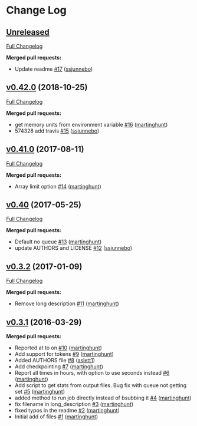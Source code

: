 # Change Log

## [Unreleased](https://github.com/sanger-pathogens/Farmpy/tree/HEAD)

[Full Changelog](https://github.com/sanger-pathogens/Farmpy/compare/v0.42.0...HEAD)

**Merged pull requests:**

- Update readme [\#17](https://github.com/sanger-pathogens/Farmpy/pull/17) ([ssjunnebo](https://github.com/ssjunnebo))

## [v0.42.0](https://github.com/sanger-pathogens/Farmpy/tree/v0.42.0) (2018-10-25)
[Full Changelog](https://github.com/sanger-pathogens/Farmpy/compare/v0.41.0...v0.42.0)

**Merged pull requests:**

- get memory units from environment variable [\#16](https://github.com/sanger-pathogens/Farmpy/pull/16) ([martinghunt](https://github.com/martinghunt))
- 574328 add travis [\#15](https://github.com/sanger-pathogens/Farmpy/pull/15) ([ssjunnebo](https://github.com/ssjunnebo))

## [v0.41.0](https://github.com/sanger-pathogens/Farmpy/tree/v0.41.0) (2017-08-11)
[Full Changelog](https://github.com/sanger-pathogens/Farmpy/compare/v0.40...v0.41.0)

**Merged pull requests:**

- Array limit option [\#14](https://github.com/sanger-pathogens/Farmpy/pull/14) ([martinghunt](https://github.com/martinghunt))

## [v0.40](https://github.com/sanger-pathogens/Farmpy/tree/v0.40) (2017-05-25)
[Full Changelog](https://github.com/sanger-pathogens/Farmpy/compare/v0.3.2...v0.40)

**Merged pull requests:**

- Default no queue [\#13](https://github.com/sanger-pathogens/Farmpy/pull/13) ([martinghunt](https://github.com/martinghunt))
- update AUTHORS and LICENSE [\#12](https://github.com/sanger-pathogens/Farmpy/pull/12) ([ssjunnebo](https://github.com/ssjunnebo))

## [v0.3.2](https://github.com/sanger-pathogens/Farmpy/tree/v0.3.2) (2017-01-09)
[Full Changelog](https://github.com/sanger-pathogens/Farmpy/compare/v0.3.1...v0.3.2)

**Merged pull requests:**

- Remove long description [\#11](https://github.com/sanger-pathogens/Farmpy/pull/11) ([martinghunt](https://github.com/martinghunt))

## [v0.3.1](https://github.com/sanger-pathogens/Farmpy/tree/v0.3.1) (2016-03-29)
**Merged pull requests:**

- Reported at to on [\#10](https://github.com/sanger-pathogens/Farmpy/pull/10) ([martinghunt](https://github.com/martinghunt))
- Add support for tokens [\#9](https://github.com/sanger-pathogens/Farmpy/pull/9) ([martinghunt](https://github.com/martinghunt))
- Added AUTHORS file [\#8](https://github.com/sanger-pathogens/Farmpy/pull/8) ([aslett1](https://github.com/aslett1))
- Add checkpointing [\#7](https://github.com/sanger-pathogens/Farmpy/pull/7) ([martinghunt](https://github.com/martinghunt))
- Report all times in hours, with option to use seconds instead [\#6](https://github.com/sanger-pathogens/Farmpy/pull/6) ([martinghunt](https://github.com/martinghunt))
- Add script to get stats from output files. Bug fix with queue not getting set [\#5](https://github.com/sanger-pathogens/Farmpy/pull/5) ([martinghunt](https://github.com/martinghunt))
- added method to run job directly instead of bsubbing it [\#4](https://github.com/sanger-pathogens/Farmpy/pull/4) ([martinghunt](https://github.com/martinghunt))
- fix filename in long\_description [\#3](https://github.com/sanger-pathogens/Farmpy/pull/3) ([martinghunt](https://github.com/martinghunt))
- fixed typos in the readme [\#2](https://github.com/sanger-pathogens/Farmpy/pull/2) ([martinghunt](https://github.com/martinghunt))
- Initial add of files [\#1](https://github.com/sanger-pathogens/Farmpy/pull/1) ([martinghunt](https://github.com/martinghunt))


